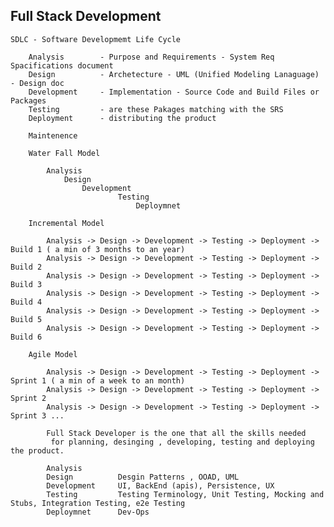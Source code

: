Full Stack Development
--------------------------------------------------------

    SDLC - Software Developmemt Life Cycle

        Analysis        - Purpose and Requirements - System Req Spacifications document
        Design          - Archetecture - UML (Unified Modeling Lanaguage) - Design doc
        Development     - Implementation - Source Code and Build Files or Packages
        Testing         - are these Pakages matching with the SRS
        Deployment      - distributing the product

        Maintenence

        Water Fall Model

            Analysis
                Design
                    Development
                            Testing
                                Deploymnet

        Incremental Model

            Analysis -> Design -> Development -> Testing -> Deployment -> Build 1 ( a min of 3 months to an year)
            Analysis -> Design -> Development -> Testing -> Deployment -> Build 2
            Analysis -> Design -> Development -> Testing -> Deployment -> Build 3
            Analysis -> Design -> Development -> Testing -> Deployment -> Build 4
            Analysis -> Design -> Development -> Testing -> Deployment -> Build 5
            Analysis -> Design -> Development -> Testing -> Deployment -> Build 6

        Agile Model

            Analysis -> Design -> Development -> Testing -> Deployment -> Sprint 1 ( a min of a week to an month)
            Analysis -> Design -> Development -> Testing -> Deployment -> Sprint 2
            Analysis -> Design -> Development -> Testing -> Deployment -> Sprint 3 ...

            Full Stack Developer is the one that all the skills needed
             for planning, desinging , developing, testing and deploying the product.

            Analysis            
            Design          Desgin Patterns , OOAD, UML
            Development     UI, BackEnd (apis), Persistence, UX
            Testing         Testing Terminology, Unit Testing, Mocking and Stubs, Integration Testing, e2e Testing
            Deploymnet      Dev-Ops
            




